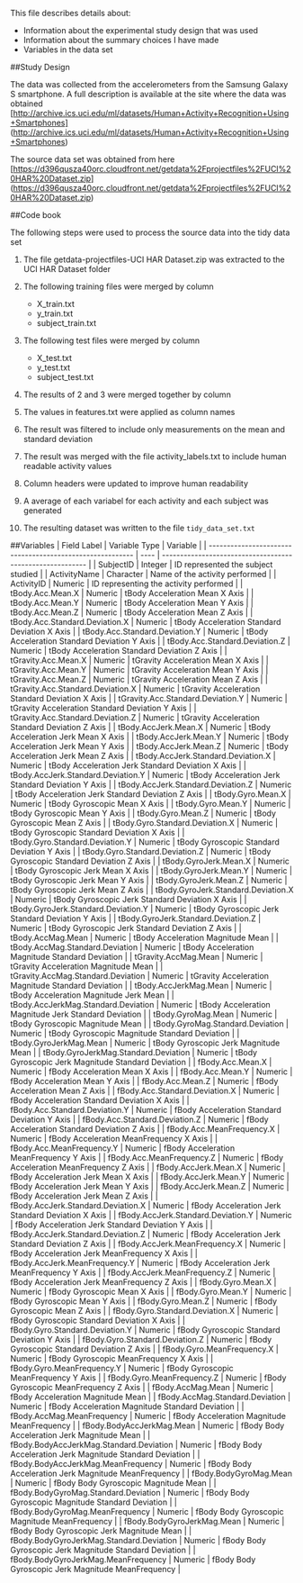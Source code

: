 This file describes details about:
- Information about the experimental study design that was used
- Information about the summary choices I have made
- Variables in the data set

##Study Design

The data was collected from the accelerometers from the Samsung Galaxy S smartphone. 
A full description is available at the site where the data was obtained
[http://archive.ics.uci.edu/ml/datasets/Human+Activity+Recognition+Using+Smartphones] (http://archive.ics.uci.edu/ml/datasets/Human+Activity+Recognition+Using+Smartphones)

The source data set was obtained from here
[https://d396qusza40orc.cloudfront.net/getdata%2Fprojectfiles%2FUCI%20HAR%20Dataset.zip] (https://d396qusza40orc.cloudfront.net/getdata%2Fprojectfiles%2FUCI%20HAR%20Dataset.zip) 


##Code book 

The following steps were used to process the source data into the tidy data set
1.   The file getdata-projectfiles-UCI HAR Dataset.zip was extracted to the UCI HAR Dataset folder

2.   The following training files were merged by column
     - X_train.txt
     - y_train.txt
     - subject_train.txt
3. The following test files were merged by column
     - X_test.txt
     - y_test.txt
     - subject_test.txt
4. The results of 2 and 3 were merged together by column
5. The values in features.txt were applied as column names
6. The result was filtered to include only measurements on the mean and standard deviation
7. The result was merged with the file activity_labels.txt to include human readable activity values
8. Column headers were updated to improve human readability
9. A average of each variabel for each activity and each subject was generated
10. The resulting dataset was written to the file `tidy_data_set.txt`


##Variables
|     Field Label	|	Variable Type	|	Variable	|
|	---------------------------------------------------------	|	----	|	---------------------------------------------------------	|
|	SubjectID	|	Integer	|	ID represented the subject studied	|
|	ActivityName	|	Character	|	Name of the activity performed	|
|	ActivityID	|	Numeric	|	ID representing the activity performed	|
|	tBody.Acc.Mean.X	|	Numeric	|	tBody Acceleration Mean X Axis	|
|	tBody.Acc.Mean.Y	|	Numeric	|	tBody Acceleration Mean Y Axis	|
|	tBody.Acc.Mean.Z	|	Numeric	|	tBody Acceleration Mean Z Axis	|
|	tBody.Acc.Standard.Deviation.X	|	Numeric	|	tBody Acceleration Standard Deviation X Axis	|
|	tBody.Acc.Standard.Deviation.Y	|	Numeric	|	tBody Acceleration Standard Deviation Y Axis	|
|	tBody.Acc.Standard.Deviation.Z	|	Numeric	|	tBody Acceleration Standard Deviation Z Axis	|
|	tGravity.Acc.Mean.X	|	Numeric	|	tGravity Acceleration Mean X Axis	|
|	tGravity.Acc.Mean.Y	|	Numeric	|	tGravity Acceleration Mean Y Axis	|
|	tGravity.Acc.Mean.Z	|	Numeric	|	tGravity Acceleration Mean Z Axis	|
|	tGravity.Acc.Standard.Deviation.X	|	Numeric	|	tGravity Acceleration Standard Deviation X Axis	|
|	tGravity.Acc.Standard.Deviation.Y	|	Numeric	|	tGravity Acceleration Standard Deviation Y Axis	|
|	tGravity.Acc.Standard.Deviation.Z	|	Numeric	|	tGravity Acceleration Standard Deviation Z Axis	|
|	tBody.AccJerk.Mean.X	|	Numeric	|	tBody Acceleration Jerk Mean X Axis	|
|	tBody.AccJerk.Mean.Y	|	Numeric	|	tBody Acceleration Jerk Mean Y Axis	|
|	tBody.AccJerk.Mean.Z	|	Numeric	|	tBody Acceleration Jerk Mean Z Axis	|
|	tBody.AccJerk.Standard.Deviation.X	|	Numeric	|	tBody Acceleration Jerk Standard Deviation X Axis	|
|	tBody.AccJerk.Standard.Deviation.Y	|	Numeric	|	tBody Acceleration Jerk Standard Deviation Y Axis	|
|	tBody.AccJerk.Standard.Deviation.Z	|	Numeric	|	tBody Acceleration Jerk Standard Deviation Z Axis	|
|	tBody.Gyro.Mean.X	|	Numeric	|	tBody Gyroscopic Mean X Axis	|
|	tBody.Gyro.Mean.Y	|	Numeric	|	tBody Gyroscopic Mean Y Axis	|
|	tBody.Gyro.Mean.Z	|	Numeric	|	tBody Gyroscopic Mean Z Axis	|
|	tBody.Gyro.Standard.Deviation.X	|	Numeric	|	tBody Gyroscopic Standard Deviation X Axis	|
|	tBody.Gyro.Standard.Deviation.Y	|	Numeric	|	tBody Gyroscopic Standard Deviation Y Axis	|
|	tBody.Gyro.Standard.Deviation.Z	|	Numeric	|	tBody Gyroscopic Standard Deviation Z Axis	|
|	tBody.GyroJerk.Mean.X	|	Numeric	|	tBody Gyroscopic Jerk Mean X Axis	|
|	tBody.GyroJerk.Mean.Y	|	Numeric	|	tBody Gyroscopic Jerk Mean Y Axis	|
|	tBody.GyroJerk.Mean.Z	|	Numeric	|	tBody Gyroscopic Jerk Mean Z Axis	|
|	tBody.GyroJerk.Standard.Deviation.X	|	Numeric	|	tBody Gyroscopic Jerk Standard Deviation X Axis	|
|	tBody.GyroJerk.Standard.Deviation.Y	|	Numeric	|	tBody Gyroscopic Jerk Standard Deviation Y Axis	|
|	tBody.GyroJerk.Standard.Deviation.Z	|	Numeric	|	tBody Gyroscopic Jerk Standard Deviation Z Axis	|
|	tBody.AccMag.Mean	|	Numeric	|	tBody Acceleration Magnitude Mean	|
|	tBody.AccMag.Standard.Deviation	|	Numeric	|	tBody Acceleration Magnitude Standard Deviation	|
|	tGravity.AccMag.Mean	|	Numeric	|	tGravity Acceleration Magnitude Mean	|
|	tGravity.AccMag.Standard.Deviation	|	Numeric	|	tGravity Acceleration Magnitude Standard Deviation	|
|	tBody.AccJerkMag.Mean	|	Numeric	|	tBody Acceleration Magnitude Jerk Mean	|
|	tBody.AccJerkMag.Standard.Deviation	|	Numeric	|	tBody Acceleration Magnitude Jerk Standard Deviation	|
|	tBody.GyroMag.Mean	|	Numeric	|	tBody Gyroscopic Magnitude Mean	|
|	tBody.GyroMag.Standard.Deviation	|	Numeric	|	tBody Gyroscopic Magnitude Standard Deviation	|
|	tBody.GyroJerkMag.Mean	|	Numeric	|	tBody Gyroscopic Jerk Magnitude Mean	|
|	tBody.GyroJerkMag.Standard.Deviation	|	Numeric	|	tBody Gyroscopic Jerk Magnitude Standard Deviation	|
|	fBody.Acc.Mean.X	|	Numeric	|	fBody Acceleration Mean X Axis	|
|	fBody.Acc.Mean.Y	|	Numeric	|	fBody Acceleration Mean Y Axis	|
|	fBody.Acc.Mean.Z	|	Numeric	|	fBody Acceleration Mean Z Axis	|
|	fBody.Acc.Standard.Deviation.X	|	Numeric	|	fBody Acceleration Standard Deviation X Axis	|
|	fBody.Acc.Standard.Deviation.Y	|	Numeric	|	fBody Acceleration Standard Deviation Y Axis	|
|	fBody.Acc.Standard.Deviation.Z	|	Numeric	|	fBody Acceleration Standard Deviation Z Axis	|
|	fBody.Acc.MeanFrequency.X	|	Numeric	|	fBody Acceleration MeanFrequency X Axis	|
|	fBody.Acc.MeanFrequency.Y	|	Numeric	|	fBody Acceleration MeanFrequency Y Axis	|
|	fBody.Acc.MeanFrequency.Z	|	Numeric	|	fBody Acceleration MeanFrequency Z Axis	|
|	fBody.AccJerk.Mean.X	|	Numeric	|	fBody Acceleration Jerk Mean X Axis	|
|	fBody.AccJerk.Mean.Y	|	Numeric	|	fBody Acceleration Jerk Mean Y Axis	|
|	fBody.AccJerk.Mean.Z	|	Numeric	|	fBody Acceleration Jerk Mean Z Axis	|
|	fBody.AccJerk.Standard.Deviation.X	|	Numeric	|	fBody Acceleration Jerk Standard Deviation X Axis	|
|	fBody.AccJerk.Standard.Deviation.Y	|	Numeric	|	fBody Acceleration Jerk Standard Deviation Y Axis	|
|	fBody.AccJerk.Standard.Deviation.Z	|	Numeric	|	fBody Acceleration Jerk Standard Deviation Z Axis	|
|	fBody.AccJerk.MeanFrequency.X	|	Numeric	|	fBody Acceleration Jerk MeanFrequency X Axis	|
|	fBody.AccJerk.MeanFrequency.Y	|	Numeric	|	fBody Acceleration Jerk MeanFrequency Y Axis	|
|	fBody.AccJerk.MeanFrequency.Z	|	Numeric	|	fBody Acceleration Jerk MeanFrequency Z Axis	|
|	fBody.Gyro.Mean.X	|	Numeric	|	fBody Gyroscopic Mean X Axis	|
|	fBody.Gyro.Mean.Y	|	Numeric	|	fBody Gyroscopic Mean Y Axis	|
|	fBody.Gyro.Mean.Z	|	Numeric	|	fBody Gyroscopic Mean Z Axis	|
|	fBody.Gyro.Standard.Deviation.X	|	Numeric	|	fBody Gyroscopic Standard Deviation X Axis	|
|	fBody.Gyro.Standard.Deviation.Y	|	Numeric	|	fBody Gyroscopic Standard Deviation Y Axis	|
|	fBody.Gyro.Standard.Deviation.Z	|	Numeric	|	fBody Gyroscopic Standard Deviation Z Axis	|
|	fBody.Gyro.MeanFrequency.X	|	Numeric	|	fBody Gyroscopic MeanFrequency X Axis	|
|	fBody.Gyro.MeanFrequency.Y	|	Numeric	|	fBody Gyroscopic MeanFrequency Y Axis	|
|	fBody.Gyro.MeanFrequency.Z	|	Numeric	|	fBody Gyroscopic MeanFrequency Z Axis	|
|	fBody.AccMag.Mean	|	Numeric	|	fBody Acceleration Magnitude Mean	|
|	fBody.AccMag.Standard.Deviation	|	Numeric	|	fBody Acceleration Magnitude Standard Deviation	|
|	fBody.AccMag.MeanFrequency	|	Numeric	|	fBody Acceleration Magnitude MeanFrequency	|
|	fBody.BodyAccJerkMag.Mean	|	Numeric	|	fBody Body Acceleration Jerk Magnitude Mean	|
|	fBody.BodyAccJerkMag.Standard.Deviation	|	Numeric	|	fBody Body Acceleration Jerk Magnitude Standard Deviation	|
|	fBody.BodyAccJerkMag.MeanFrequency	|	Numeric	|	fBody Body Acceleration Jerk Magnitude MeanFrequency	|
|	fBody.BodyGyroMag.Mean	|	Numeric	|	fBody Body Gyroscopic Magnitude Mean	|
|	fBody.BodyGyroMag.Standard.Deviation	|	Numeric	|	fBody Body Gyroscopic Magnitude Standard Deviation	|
|	fBody.BodyGyroMag.MeanFrequency	|	Numeric	|	fBody Body Gyroscopic Magnitude MeanFrequency	|
|	fBody.BodyGyroJerkMag.Mean	|	Numeric	|	fBody Body Gyroscopic Jerk Magnitude Mean	|
|	fBody.BodyGyroJerkMag.Standard.Deviation	|	Numeric	|	fBody Body Gyroscopic Jerk Magnitude Standard Deviation	|
|	fBody.BodyGyroJerkMag.MeanFrequency	|	Numeric	|	fBody Body Gyroscopic Jerk Magnitude MeanFrequency	|


